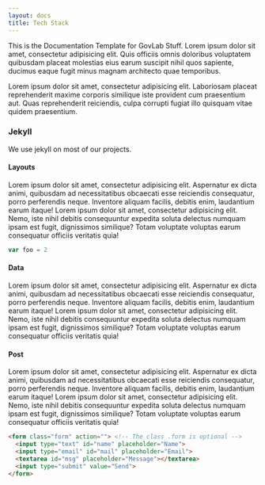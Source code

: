```yaml
---
layout: docs
title: Tech Stack
---
```


This is the Documentation Template for GovLab Stuff. Lorem ipsum dolor sit amet, consectetur adipisicing elit. Quis officiis omnis doloribus voluptatem quibusdam placeat molestias eius earum suscipit nihil quos sapiente, ducimus eaque fugit minus magnam architecto quae temporibus.

Lorem ipsum dolor sit amet, consectetur adipisicing elit. Laboriosam placeat reprehenderit maxime corporis similique iste provident cum praesentium aut. Quas reprehenderit reiciendis, culpa corrupti fugiat illo quisquam vitae quidem praesentium.

### Jekyll

We use jekyll on most of our projects.

#### Layouts

Lorem ipsum dolor sit amet, consectetur adipisicing elit. Aspernatur ex dicta animi, quibusdam ad necessitatibus obcaecati esse reiciendis consequatur, porro perferendis neque. Inventore aliquam facilis, debitis enim, laudantium earum itaque! Lorem ipsum dolor sit amet, consectetur adipisicing elit. Nemo, iste nihil debitis consequuntur expedita soluta delectus numquam ipsam est fugit, dignissimos similique? Totam voluptate voluptas earum consequatur officiis veritatis quia!

~~~ js
var foo = 2
~~~

#### Data

Lorem ipsum dolor sit amet, consectetur adipisicing elit. Aspernatur ex dicta animi, quibusdam ad necessitatibus obcaecati esse reiciendis consequatur, porro perferendis neque. Inventore aliquam facilis, debitis enim, laudantium earum itaque! Lorem ipsum dolor sit amet, consectetur adipisicing elit. Nemo, iste nihil debitis consequuntur expedita soluta delectus numquam ipsam est fugit, dignissimos similique? Totam voluptate voluptas earum consequatur officiis veritatis quia!

#### Post

Lorem ipsum dolor sit amet, consectetur adipisicing elit. Aspernatur ex dicta animi, quibusdam ad necessitatibus obcaecati esse reiciendis consequatur, porro perferendis neque. Inventore aliquam facilis, debitis enim, laudantium earum itaque! Lorem ipsum dolor sit amet, consectetur adipisicing elit. Nemo, iste nihil debitis consequuntur expedita soluta delectus numquam ipsam est fugit, dignissimos similique? Totam voluptate voluptas earum consequatur officiis veritatis quia!

~~~ html
<form class="form" action=""> <!-- The class .form is optional -->
  <input type="text" id="name" placeholder="Name">
  <input type="email" id="mail" placeholder="Email">
  <textarea id="msg" placeholder="Message"></textarea>
  <input type="submit" value="Send">
</form>
~~~
